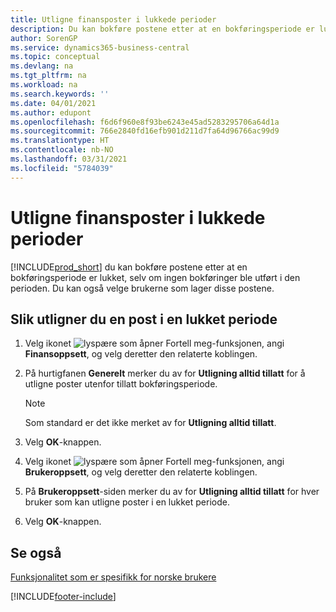 ```yaml
---
title: Utligne finansposter i lukkede perioder
description: Du kan bokføre postene etter at en bokføringsperiode er lukket, selv om ingen bokføringer ble utført i den perioden.
author: SorenGP
ms.service: dynamics365-business-central
ms.topic: conceptual
ms.devlang: na
ms.tgt_pltfrm: na
ms.workload: na
ms.search.keywords: ''
ms.date: 04/01/2021
ms.author: edupont
ms.openlocfilehash: f6d6f960e8f93be6243e45ad5283295706a64d1a
ms.sourcegitcommit: 766e2840fd16efb901d211d7fa64d96766ac99d9
ms.translationtype: HT
ms.contentlocale: nb-NO
ms.lasthandoff: 03/31/2021
ms.locfileid: "5784039"
---
```

# <a name="apply-general-ledger-entries-in-closed-periods"></a>Utligne finansposter i lukkede perioder
[!INCLUDE[prod_short](../../includes/prod_short.md)] du kan bokføre postene etter at en bokføringsperiode er lukket, selv om ingen bokføringer ble utført i den perioden. Du kan også velge brukerne som lager disse postene.  

## <a name="to-apply-an-entry-in-a-closed-period"></a>Slik utligner du en post i en lukket periode  

1.  Velg ikonet ![lyspære som åpner Fortell meg-funksjonen](../../media/ui-search/search_small.png "Fortell hva du vil gjøre"), angi **Finansoppsett**, og velg deretter den relaterte koblingen.  
2.  På hurtigfanen **Generelt** merker du av for **Utligning alltid tillatt** for å utligne poster utenfor tillatt bokføringsperiode.  

    > [!NOTE]  
    >  Som standard er det ikke merket av for **Utligning alltid tillatt**.  

3.  Velg **OK**-knappen.  
4.  Velg ikonet ![lyspære som åpner Fortell meg-funksjonen](../../media/ui-search/search_small.png "Fortell hva du vil gjøre"), angi **Brukeroppsett**, og velg deretter den relaterte koblingen.  
5.  På **Brukeroppsett**-siden merker du av for **Utligning alltid tillatt** for hver bruker som kan utligne poster i en lukket periode.  
6.  Velg **OK**-knappen.  

## <a name="see-also"></a>Se også  
[Funksjonalitet som er spesifikk for norske brukere](norway-local-functionality.md)


[!INCLUDE[footer-include](../../includes/footer-banner.md)]